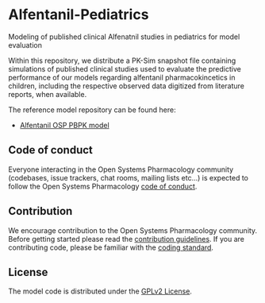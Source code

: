 # Alfentanil-Pediatrics

Modeling of published clinical Alfenatnil studies in pediatrics for model evaluation

Within this repository, we distribute a PK-Sim snapshot file containing simulations of published clinical studies used to evaluate the predictive performance of our models regarding alfentanil pharmacokincetics in children, including the respective observed data digitized from literature reports, when available.

The reference model repository can be found here:

- [Alfentanil OSP PBPK model](https://github.com/Open-Systems-Pharmacology/Alfentanil-Model)

## Code of conduct
Everyone interacting in the Open Systems Pharmacology community (codebases, issue trackers, chat rooms, mailing lists etc...) is expected to follow the Open Systems Pharmacology [code of conduct](https://github.com/Open-Systems-Pharmacology/Suite/blob/master/CODE_OF_CONDUCT.md#contributor-covenant-code-of-conduct).

## Contribution
We encourage contribution to the Open Systems Pharmacology community. Before getting started please read the [contribution guidelines](https://github.com/Open-Systems-Pharmacology/Suite/blob/master/CONTRIBUTING.md#ways-to-contribute). If you are contributing code, please be familiar with the [coding standard](https://github.com/Open-Systems-Pharmacology/Suite/blob/master/CODING_STANDARDS.md#visual-studio-settings).

## License
The model code is distributed under the [GPLv2 License](https://github.com/Open-Systems-Pharmacology/Suite/blob/develop/LICENSE).

